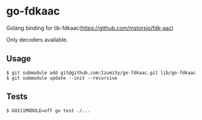 # go-fdkaac

Golang binding for lib-fdkaac(https://github.com/mstorsjo/fdk-aac)

Only decoders available.

## Usage
```
$ git submodule add git@github.com:IzumiSy/go-fdkaac.git lib/go-fdkaac
$ git submodule update --init --recursive
```

## Tests
```
$ GO111MODULE=off go test ./...
```
